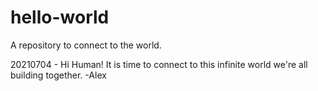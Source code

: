 # hello-world
A repository to connect to the world.

20210704 - Hi Human! It is time to connect to this infinite world we're all building together. -Alex
